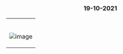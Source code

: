 #

### <p align="center"> 19-10-2021 </p>

<table>
	<tr>
		 <td>


</br>
	

![image](https://user-images.githubusercontent.com/76246106/137913476-8efec895-88b8-4006-a0d8-289219e4e4ea.png)


       
</table>

</br> 
